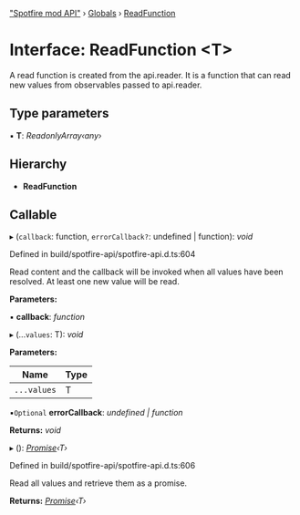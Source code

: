 ["Spotfire mod API"](../README.md) › [Globals](../globals.md) › [ReadFunction](readfunction.md)

# Interface: ReadFunction <**T**>

A read function is created from the api.reader. It is a function that can read new values from observables passed to api.reader.

## Type parameters

▪ **T**: *ReadonlyArray‹any›*

## Hierarchy

* **ReadFunction**

## Callable

▸ (`callback`: function, `errorCallback?`: undefined | function): *void*

Defined in build/spotfire-api/spotfire-api.d.ts:604

Read content and the callback will be invoked when all values have been resolved. At least one new value will be read.

**Parameters:**

▪ **callback**: *function*

▸ (...`values`: T): *void*

**Parameters:**

Name | Type |
------ | ------ |
`...values` | T |

▪`Optional`  **errorCallback**: *undefined | function*

**Returns:** *void*

▸ (): *[Promise](observable.md#promise)‹T›*

Defined in build/spotfire-api/spotfire-api.d.ts:606

Read all values and retrieve them as a promise.

**Returns:** *[Promise](observable.md#promise)‹T›*
